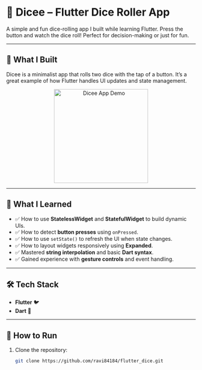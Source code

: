 # 🎲 Dicee – Flutter Dice Roller App

A simple and fun dice-rolling app I built while learning Flutter. Press the button and watch the dice roll! Perfect for decision-making or just for fun.

---

## 🚀 What I Built

Dicee is a minimalist app that rolls two dice with the tap of a button. It’s a great example of how Flutter handles UI updates and state management.

<p align="center">
  <img src="screenshots/dicee.gif" width="250" alt="Dicee App Demo" />
</p>

---

## 🧠 What I Learned

- ✅ How to use **StatelessWidget** and **StatefulWidget** to build dynamic UIs.
- ✅ How to detect **button presses** using `onPressed`.
- ✅ How to use `setState()` to refresh the UI when state changes.
- ✅ How to layout widgets responsively using **Expanded**.
- ✅ Mastered **string interpolation** and basic **Dart syntax**.
- ✅ Gained experience with **gesture controls** and event handling.

---

## 🛠 Tech Stack

- **Flutter** 🐦
- **Dart** 💙

---

## 📲 How to Run

1. Clone the repository:
   ```bash
   git clone https://github.com/ravi84184/flutter_dice.git
